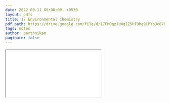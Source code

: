 ```yaml
---
date: 2022-09-11 00:00:00  +0530
layout: pdfs
title: 17 Environmental Chemistry
pdf_path: https://drive.google.com/file/d/17FM0qzJuWqlZ5HT9he9CPYb3c87GgnTn/preview?usp=sharing
tags: notes
author: parthnikam
paginate: false
---
```


<iframe class="embed-pdf" src="{{ page.pdf_path }}#toolbar=0" seamless="seamless" scrolling="no" style="overflow:hidden"></iframe>
